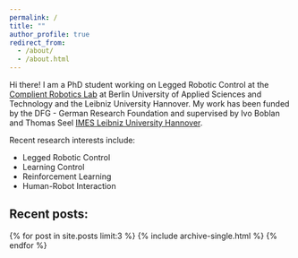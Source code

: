 ```yaml
---
permalink: /
title: ""
author_profile: true
redirect_from: 
  - /about/
  - /about.html
---
```


Hi there! I am a PhD student working on Legged Robotic Control at the [Complient Robotics Lab](https://www.biorobotiklabor.de) at Berlin University of Applied Sciences and Technology and the Leibniz University Hannover. My work has been funded by the DFG - German Research Foundation and supervised by Ivo Boblan and Thomas Seel [IMES Leibniz University Hannover](https://www.imes.uni-hannover.de/de/).


Recent research interests include:
- Legged Robotic Control
- Learning Control
- Reinforcement Learning
- Human-Robot Interaction

## Recent posts:

{% for post in site.posts limit:3 %}
  {% include archive-single.html %}
{% endfor %}




